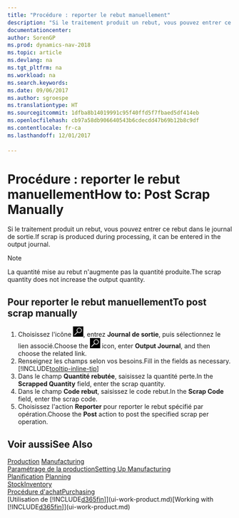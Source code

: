 ```yaml
---
title: "Procédure : reporter le rebut manuellement"
description: "Si le traitement produit un rebut, vous pouvez entrer ce rebut dans le journal de sortie. Remarquez que la quantité perte n'augmente pas la quantité produite."
documentationcenter: 
author: SorenGP
ms.prod: dynamics-nav-2018
ms.topic: article
ms.devlang: na
ms.tgt_pltfrm: na
ms.workload: na
ms.search.keywords: 
ms.date: 09/06/2017
ms.author: sgroespe
ms.translationtype: HT
ms.sourcegitcommit: 1dfba8b14019991c95f40ffd5f7fbaed5df414eb
ms.openlocfilehash: cb97a58db906640543b6cdecdd47b69b12b8c9df
ms.contentlocale: fr-ca
ms.lasthandoff: 12/01/2017

---
```

# <a name="how-to-post-scrap-manually"></a><span data-ttu-id="9d2c0-104">Procédure : reporter le rebut manuellement</span><span class="sxs-lookup"><span data-stu-id="9d2c0-104">How to: Post Scrap Manually</span></span>
<span data-ttu-id="9d2c0-105">Si le traitement produit un rebut, vous pouvez entrer ce rebut dans le journal de sortie.</span><span class="sxs-lookup"><span data-stu-id="9d2c0-105">If scrap is produced during processing, it can be entered in the output journal.</span></span> 

> [!NOTE]
> <span data-ttu-id="9d2c0-106">La quantité mise au rebut n'augmente pas la quantité produite.</span><span class="sxs-lookup"><span data-stu-id="9d2c0-106">The scrap quantity does not increase the output quantity.</span></span>  

## <a name="to-post-scrap-manually"></a><span data-ttu-id="9d2c0-107">Pour reporter le rebut manuellement</span><span class="sxs-lookup"><span data-stu-id="9d2c0-107">To post scrap manually</span></span>  
1. <span data-ttu-id="9d2c0-108">Choisissez l'icône ![Page ou rapport pour la recherche](media/ui-search/search_small.png "icône Page ou rapport pour la recherche"), entrez **Journal de sortie**, puis sélectionnez le lien associé.</span><span class="sxs-lookup"><span data-stu-id="9d2c0-108">Choose the ![Search for Page or Report](media/ui-search/search_small.png "Search for Page or Report icon") icon, enter **Output Journal**, and then choose the related link.</span></span>  
2. <span data-ttu-id="9d2c0-109">Renseignez les champs selon vos besoins.</span><span class="sxs-lookup"><span data-stu-id="9d2c0-109">Fill in the fields as necessary.</span></span> [!INCLUDE[tooltip-inline-tip](includes/tooltip-inline-tip_md.md)]  
3. <span data-ttu-id="9d2c0-110">Dans le champ **Quantité rebutée**, saisissez la quantité perte.</span><span class="sxs-lookup"><span data-stu-id="9d2c0-110">In the **Scrapped Quantity** field, enter the scrap quantity.</span></span>  
4. <span data-ttu-id="9d2c0-111">Dans le champ **Code rebut**, saisissez le code rebut.</span><span class="sxs-lookup"><span data-stu-id="9d2c0-111">In the **Scrap Code** field, enter the scrap code.</span></span>  
5. <span data-ttu-id="9d2c0-112">Choisissez l'action **Reporter** pour reporter le rebut spécifié par opération.</span><span class="sxs-lookup"><span data-stu-id="9d2c0-112">Choose the **Post** action to post the specified scrap per operation.</span></span>  

## <a name="see-also"></a><span data-ttu-id="9d2c0-113">Voir aussi</span><span class="sxs-lookup"><span data-stu-id="9d2c0-113">See Also</span></span>  
<span data-ttu-id="9d2c0-114">[Production](production-manage-manufacturing.md)  </span><span class="sxs-lookup"><span data-stu-id="9d2c0-114">[Manufacturing](production-manage-manufacturing.md)  </span></span>  
[<span data-ttu-id="9d2c0-115">Paramétrage de la production</span><span class="sxs-lookup"><span data-stu-id="9d2c0-115">Setting Up Manufacturing</span></span>](production-configure-production-processes.md)  
<span data-ttu-id="9d2c0-116">[Planification](production-planning.md)    </span><span class="sxs-lookup"><span data-stu-id="9d2c0-116">[Planning](production-planning.md)    </span></span>  
[<span data-ttu-id="9d2c0-117">Stock</span><span class="sxs-lookup"><span data-stu-id="9d2c0-117">Inventory</span></span>](inventory-manage-inventory.md)  
[<span data-ttu-id="9d2c0-118">Procédure d'achat</span><span class="sxs-lookup"><span data-stu-id="9d2c0-118">Purchasing</span></span>](purchasing-manage-purchasing.md)  
<span data-ttu-id="9d2c0-119">[Utilisation de [!INCLUDE[d365fin](includes/d365fin_md.md)]](ui-work-product.md)</span><span class="sxs-lookup"><span data-stu-id="9d2c0-119">[Working with [!INCLUDE[d365fin](includes/d365fin_md.md)]](ui-work-product.md)</span></span>

